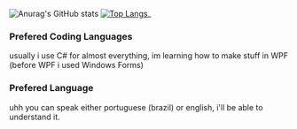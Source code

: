 ![Anurag's GitHub stats](https://github-readme-stats.vercel.app/api?username=iamliino&show_icons=true&theme=dracula)
[![Top Langs](https://github-readme-stats.vercel.app/api/top-langs/?username=iamliino&layout=compact&theme=vision-friendly-dark)](https://github.com/anuraghazra/github-readme-stats)_
### Prefered Coding Languages
usually i use C# for almost everything, im learning how to make stuff in WPF (before WPF i used Windows Forms)
### Prefered Language
uhh you can speak either portuguese (brazil) or english, i'll be able to understand it.
